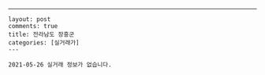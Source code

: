 ---
    layout: post
    comments: true
    title: 전라남도 장흥군
    categories: [실거래가]
    ---

    2021-05-26 실거래 정보가 없습니다.

    